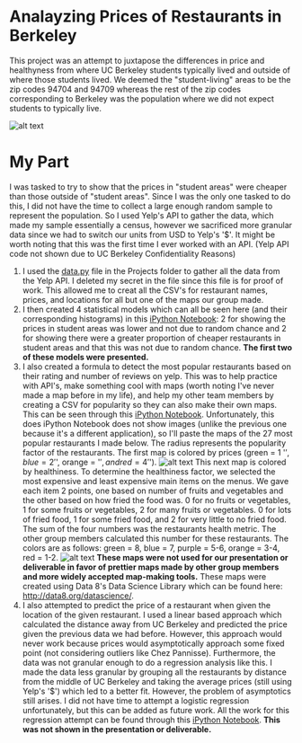 # Analayzing Prices of Restaurants in Berkeley
This project was an attempt to juxtapose the differences in price and healthyness from where UC Berkeley students typically lived and outside of where those students lived. We deemed the "student-living" areas to be the zip codes 94704 and 94709 whereas the rest of the zip codes corresponding to Berkeley was the population where we did not expect students to typically live.

![alt text](https://raw.githubusercontent.com/cameronmalloy/ESPM155AC/master/zipcodesfinal.png)
# My Part
I was tasked to try to show that the prices in "student areas" were cheaper than those outside of "student areas". Since I was the only one tasked to do this, I did not have the time to collect a large enough random sample to represent the population. So I used Yelp's API to gather the data, which made my sample essentially a census, however we sacrificed more granular data since we had to switch our units from USD to Yelp's '$'. It might be worth noting that this was the first time I ever worked with an API. (Yelp API code not shown due to UC Berkeley Confidentiality Reasons)
1. I used the [data.py](Project/data.py) file in the Projects folder to gather all the data from the Yelp API. I deleted my secret in the file since this file is for proof of work. This allowed me to creat all the CSV's for restaurant names, prices, and locations for all but one of the maps our group made.
2. I then created 4 statistical models which can all be seen here (and their corresponding histograms) in this [iPython Notebook](ESPM155ACProject.ipynb): 2 for showing the prices in student areas was lower and not due to random chance and 2 for showing there were a greater proportion of cheaper restaurants in student areas and that this was not due to random chance. **The first two of these models were presented.**
3. I also created a formula to detect the most popular restaurants based on their rating and number of reviews on yelp. This was to help practice with API's, make something cool with maps (worth noting I've never made a map before in my life), and help my other team members by creating a CSV for popularity so they can also make their own maps. This can be seen through this [iPython Notebook](Popularity+Map.ipynb). Unfortunately, this does iPython Notebook does not show images (unlike the previous one because it's a different application), so I'll paste the maps of the 27 most popular restaurants I made below. The radius represents the popularity factor of the restaurants. The first map is colored by prices (green = 1 '$', blue = 2 '$', orange = '$', and red = 4 '$').
![alt text](https://raw.githubusercontent.com/cameronmalloy/ESPM155AC/master/popularity%20price%20map.png)
This next map is colored by healthiness. To determine the healthiness factor, we selected the most expensive and least expensive main items on the menus. We gave each item 2 points, one based on number of fruits and vegetables and the other based on how fried the food was. 0 for no fruits or vegetables, 1 for some fruits or vegetables, 2 for many fruits or vegetables. 0 for lots of fried food, 1 for some fried food, and 2 for very little to no fried food. The sum of the four numbers was the restaurants health metric.
The other group members calculated this number for these restaurants. The colors are as follows: green = 8, blue = 7, purple = 5-6, orange = 3-4, red = 1-2.
![alt text](https://raw.githubusercontent.com/cameronmalloy/ESPM155AC/master/popularity%20health%20map.png)
**These maps were not used for our presentation or deliverable in favor of prettier maps made by other group members and more widely accepted map-making tools.**
These maps were created using Data 8's Data Science Library which can be found here: http://data8.org/datascience/.
4. I also attempted to predict the price of a restaurant when given the location of the given restaurant. I used a linear based approach which calculated the distance away from UC Berkeley and predicted the price given the previous data we had before. However, this approach would never work because prices would asymptotically approach some fixed point (not considering outliers like Chez Pannisse). Furthermore, the data was not granular enough to do a regression analysis like this. I made the data less granular by grouping all the restaurants by distance from the middle of UC Berkeley and taking the average prices (still using Yelp's '$') which led to a better fit. However, the problem of asymptotics still arises. I did not have time to attempt a logistic regression unfortunately, but this can be added as future work. All the work for this regression attempt can be found through this [iPython Notebook](ESPM155ACFinalProjectRegressionAvg.ipynb). **This was not shown in the presentation or deliverable.**


